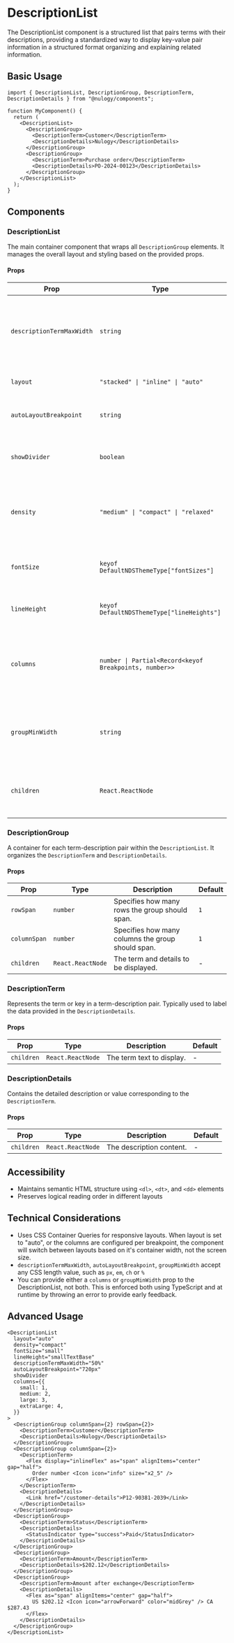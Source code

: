 # DescriptionList

The DescriptionList component is a structured list that pairs terms with their descriptions, providing a standardized way to display key-value pair information in a structured format organizing and explaining related information.

## Basic Usage

```tsx
import { DescriptionList, DescriptionGroup, DescriptionTerm, DescriptionDetails } from "@nulogy/components";

function MyComponent() {
  return (
    <DescriptionList>
      <DescriptionGroup>
        <DescriptionTerm>Customer</DescriptionTerm>
        <DescriptionDetails>Nulogy</DescriptionDetails>
      </DescriptionGroup>
      <DescriptionGroup>
        <DescriptionTerm>Purchase order</DescriptionTerm>
        <DescriptionDetails>PO-2024-00123</DescriptionDetails>
      </DescriptionGroup>
    </DescriptionList>
  );
}
```

## Components

### DescriptionList

The main container component that wraps all `DescriptionGroup` elements. It manages the overall layout and styling based on the provided props.

#### Props

| Prop                      | Type                                                   | Description                                                                                                   | Default     |
| ------------------------- | ------------------------------------------------------ | ------------------------------------------------------------------------------------------------------------- | ----------- |
| `descriptionTermMaxWidth` | `string`                                               | Controls the maximum width of the description terms. Can be customized using any CSS unit (e.g., `px`, `em`). | `"320px"`   |
| `layout`                  | `"stacked" \| "inline" \| "auto"`                      | Determines the layout of the description list.                                                                | `"stacked"` |
| `autoLayoutBreakpoint`    | `string`                                               | Defines the breakpoint at which the layout switches to `auto`.                                                | `"640px"`   |
| `showDivider`             | `boolean`                                              | Toggles the display of dividers between description groups.                                                   | `false`     |
| `density`                 | `"medium" \| "compact" \| "relaxed"`                   | Adjusts the spacing and sizing within the description list for different content densities.                   | `"medium"`  |
| `fontSize`                | `keyof DefaultNDSThemeType["fontSizes"]`               | Sets the font size of the description terms and details.                                                      | `"medium"`  |
| `lineHeight`              | `keyof DefaultNDSThemeType["lineHeights"]`             | Sets the line height for the text within the description list.                                                | `"base"`    |
| `columns`                 | `number \| Partial<Record<keyof Breakpoints, number>>` | Defines the number of columns or specifies different column counts for various breakpoints.                   | -           |
| `groupMinWidth`           | `string`                                               | Sets the minimum width for each description group. Cannot be used alongside `columns`.                        | -           |
| `children`                | `React.ReactNode`                                      | The content of the description list, typically composed of `DescriptionGroup` elements.                       | -           |

### DescriptionGroup

A container for each term-description pair within the `DescriptionList`. It organizes the `DescriptionTerm` and `DescriptionDetails`.

#### Props

| Prop         | Type              | Description                                       | Default |
| ------------ | ----------------- | ------------------------------------------------- | ------- |
| `rowSpan`    | `number`          | Specifies how many rows the group should span.    | `1`     |
| `columnSpan` | `number`          | Specifies how many columns the group should span. | `1`     |
| `children`   | `React.ReactNode` | The term and details to be displayed.             | -       |

### DescriptionTerm

Represents the term or key in a term-description pair. Typically used to label the data provided in the `DescriptionDetails`.

#### Props

| Prop       | Type              | Description               | Default |
| ---------- | ----------------- | ------------------------- | ------- |
| `children` | `React.ReactNode` | The term text to display. | -       |

### DescriptionDetails

Contains the detailed description or value corresponding to the `DescriptionTerm`.

#### Props

| Prop       | Type              | Description              | Default |
| ---------- | ----------------- | ------------------------ | ------- |
| `children` | `React.ReactNode` | The description content. | -       |

## Accessibility

- Maintains semantic HTML structure using `<dl>`, `<dt>`, and `<dd>` elements
- Preserves logical reading order in different layouts

## Technical Considerations

- Uses CSS Container Queries for responsive layouts. When layout is set to "auto", or the columns are configured per breakpoint, the component will switch between layouts based on it's container width, not the screen size.
- `descriptionTermMaxWidth`, `autoLayoutBreakpoint`, `groupMinWidth` accept any CSS length value, such as `px`, `em`, `ch` or `%`
- You can provide either a `columns` or `groupMinWidth` prop to the DescriptionList, not both. This is enforced both using TypeScript and at runtime by throwing an error to provide early feedback.

## Advanced Usage

```tsx
<DescriptionList
  layout="auto"
  density="compact"
  fontSize="small"
  lineHeight="smallTextBase"
  descriptionTermMaxWidth="50%"
  autoLayoutBreakpoint="720px"
  showDivider
  columns={{
    small: 1,
    medium: 2,
    large: 3,
    extraLarge: 4,
  }}
>
  <DescriptionGroup columnSpan={2} rowSpan={2}>
    <DescriptionTerm>Customer</DescriptionTerm>
    <DescriptionDetails>Nulogy</DescriptionDetails>
  </DescriptionGroup>
  <DescriptionGroup columnSpan={2}>
    <DescriptionTerm>
      <Flex display="inlineFlex" as="span" alignItems="center" gap="half">
        Order number <Icon icon="info" size="x2_5" />
      </Flex>
    </DescriptionTerm>
    <DescriptionDetails>
      <Link href="/customer-details">P12-90381-2039</Link>
    </DescriptionDetails>
  </DescriptionGroup>
  <DescriptionGroup>
    <DescriptionTerm>Status</DescriptionTerm>
    <DescriptionDetails>
      <StatusIndicator type="success">Paid</StatusIndicator>
    </DescriptionDetails>
  </DescriptionGroup>
  <DescriptionGroup>
    <DescriptionTerm>Amount</DescriptionTerm>
    <DescriptionDetails>$202.12</DescriptionDetails>
  </DescriptionGroup>
  <DescriptionGroup>
    <DescriptionTerm>Amount after exchange</DescriptionTerm>
    <DescriptionDetails>
      <Flex as="span" alignItems="center" gap="half">
        US $202.12 <Icon icon="arrowForward" color="midGrey" /> CA $287.43
      </Flex>
    </DescriptionDetails>
  </DescriptionGroup>
</DescriptionList>
```
